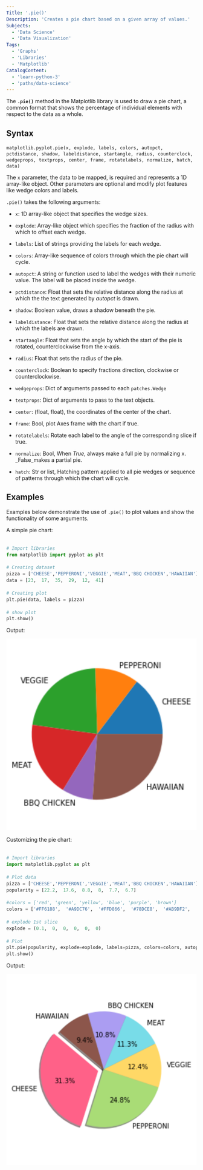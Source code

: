 ```yaml
---
Title: '.pie()'
Description: 'Creates a pie chart based on a given array of values.'
Subjects:
  - 'Data Science'
  - 'Data Visualization'
Tags:
  - 'Graphs'
  - 'Libraries'
  - 'Matplotlib'
CatalogContent:
  - 'learn-python-3'
  - 'paths/data-science'
---
```


The **`.pie()`** method in the Matplotlib library is used to draw a pie chart, a common format that shows the percentage of individual elements with respect to the data as a whole.

## Syntax

```pseudo
matplotlib.pyplot.pie(x, explode, labels, colors, autopct, pctdistance, shadow, labeldistance, startangle, radius, counterclock, wedgeprops, textprops, center, frame, rotatelabels, normalize, hatch, data)
```

The `x` parameter, the data to be mapped, is required and represents a 1D array-like object. Other parameters are optional and modify plot features like wedge colors and labels.

`.pie()` takes the following arguments:

-  `x`: 1D array-like object that specifies the wedge sizes.

-  `explode`: Array-like object which specifies the fraction of the radius with which to offset each wedge.

-  `labels`: List of strings providing the labels for each wedge.

-  `colors`: Array-like sequence of colors through which the pie chart will cycle.

-  `autopct`: A string or function used to label the wedges with their numeric value. The label will be placed inside the wedge.

-  `pctdistance`: Float that sets the relative distance along the radius at which the the text generated by _autopct_ is drawn.

-  `shadow`: Boolean value, draws a shadow beneath the pie.

-  `labeldistance`: Float that sets the relative distance along the radius at which the labels are drawn.

-  `startangle`: Float that sets the angle by which the start of the pie is rotated, counterclockwise from the x-axis.

-  `radius`: Float that sets the radius of the pie.

-  `counterclock`: Boolean to specify fractions direction, clockwise or counterclockwise.

-  `wedgeprops`: Dict of arguments passed to each `patches.Wedge`

-  `textprops`: Dict of arguments to pass to the text objects.

-  `center`: (float, float), the coordinates of the center of the chart.

-  `frame`: Bool, plot Axes frame with the chart if true.

-  `rotatelabels`: Rotate each label to the angle of the corresponding slice if true.

-  `normalize`: Bool, When _True_, always make a full pie by normalizing x. _False_makes a partial pie.

-  `hatch`: Str or list, Hatching pattern applied to all pie wedges or sequence of patterns through which the chart will cycle.

  ## Examples
 
Examples below demonstrate the use of `.pie()` to plot values and show the functionality of some arguments.

A simple pie chart: 

```py

# Import libraries
from matplotlib import pyplot as plt

# Creating dataset
pizza = ['CHEESE','PEPPERONI','VEGGIE','MEAT','BBQ CHICKEN','HAWAIIAN']
data = [23,  17,  35,  29,  12,  41]

# Creating plot
plt.pie(data, labels = pizza)

# show plot
plt.show()

```

Output:

![Output of matplotlib.pyplot.pie() function example 1](/media/matplotlib-pie-1.png)


Customizing the pie chart:

```py

# Import libraries
import matplotlib.pyplot as plt

# Plot data
pizza = ['CHEESE','PEPPERONI','VEGGIE','MEAT','BBQ CHICKEN','HAWAIIAN']
popularity = [22.2,  17.6,  8.8,  8,  7.7,  6.7]

#colors = ['red', 'green', 'yellow', 'blue', 'purple', 'brown']
colors = ['#FF6188',  '#A9DC76',  '#FFD866',  '#78DCE8',  '#AB9DF2',  '#8c564b']

# explode 1st slice
explode = (0.1,  0,  0,  0,  0,  0)

# Plot
plt.pie(popularity, explode=explode, labels=pizza, colors=colors, autopct='%1.1f%%', shadow=True, startangle=140)
plt.show()

```

Output:

![Output of matplotlib.pyplot.pie() function example 2](/media/matplotlib-pie-2.png)

